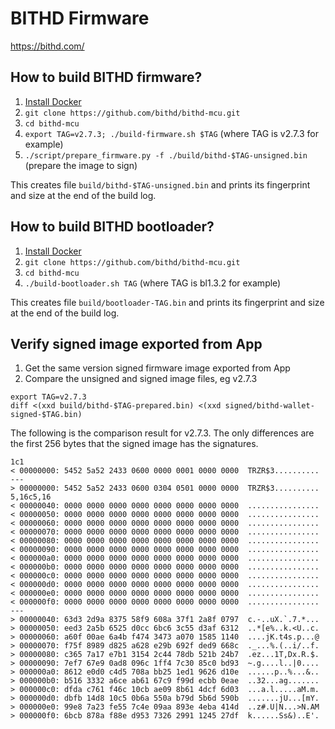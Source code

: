 # BITHD Firmware

https://bithd.com/

## How to build BITHD firmware?

1. <a href="https://docs.docker.com/engine/installation/">Install Docker</a>
2. `git clone https://github.com/bithd/bithd-mcu.git`
3. `cd bithd-mcu`
4. `export TAG=v2.7.3; ./build-firmware.sh $TAG` (where TAG is v2.7.3 for example)
5. `./script/prepare_firmware.py -f ./build/bithd-$TAG-unsigned.bin` (prepare the image to sign)

This creates file `build/bithd-$TAG-unsigned.bin` and prints its fingerprint and size at the end of the build log.

## How to build BITHD bootloader?

1. <a href="https://docs.docker.com/engine/installation/">Install Docker</a>
2. `git clone https://github.com/bithd/bithd-mcu.git`
3. `cd bithd-mcu`
4. `./build-bootloader.sh TAG` (where TAG is bl1.3.2 for example)

This creates file `build/bootloader-TAG.bin` and prints its fingerprint and size at the end of the build log.

## Verify signed image exported from App

1. Get the same version signed firmware image exported from App
2. Compare the unsigned and signed image files, eg v2.7.3
```shell
export TAG=v2.7.3
diff <(xxd build/bithd-$TAG-prepared.bin) <(xxd signed/bithd-wallet-signed-$TAG.bin)
```
The following is the comparison result for v2.7.3.  The only differences are the first 256 bytes that the signed image has the signatures.
```shell script
1c1
< 00000000: 5452 5a52 2433 0600 0000 0001 0000 0000  TRZR$3..........
---
> 00000000: 5452 5a52 2433 0600 0304 0501 0000 0000  TRZR$3..........
5,16c5,16
< 00000040: 0000 0000 0000 0000 0000 0000 0000 0000  ................
< 00000050: 0000 0000 0000 0000 0000 0000 0000 0000  ................
< 00000060: 0000 0000 0000 0000 0000 0000 0000 0000  ................
< 00000070: 0000 0000 0000 0000 0000 0000 0000 0000  ................
< 00000080: 0000 0000 0000 0000 0000 0000 0000 0000  ................
< 00000090: 0000 0000 0000 0000 0000 0000 0000 0000  ................
< 000000a0: 0000 0000 0000 0000 0000 0000 0000 0000  ................
< 000000b0: 0000 0000 0000 0000 0000 0000 0000 0000  ................
< 000000c0: 0000 0000 0000 0000 0000 0000 0000 0000  ................
< 000000d0: 0000 0000 0000 0000 0000 0000 0000 0000  ................
< 000000e0: 0000 0000 0000 0000 0000 0000 0000 0000  ................
< 000000f0: 0000 0000 0000 0000 0000 0000 0000 0000  ................
---
> 00000040: 63d3 2d9a 8375 58f9 608a 37f1 2a8f 0797  c.-..uX.`.7.*...
> 00000050: eed3 2a5b 6525 d0cc 6bc6 3c55 d3af 6312  ..*[e%..k.<U..c.
> 00000060: a60f 00ae 6a4b f474 3473 a070 1585 1140  ....jK.t4s.p...@
> 00000070: f75f 8989 d825 a628 e29b 692f ded9 668c  ._...%.(..i/..f.
> 00000080: c365 7a17 e7b1 3154 2c44 78db 521b 24b7  .ez...1T,Dx.R.$.
> 00000090: 7ef7 67e9 0ad8 096c 1ff4 7c30 85c0 bd93  ~.g....l..|0....
> 000000a0: 8612 e0d0 c4d5 708a bb25 1ed1 9626 d10e  ......p..%...&..
> 000000b0: b516 3332 a6ce ab61 67c9 f99d ecbb 0eae  ..32...ag.......
> 000000c0: dfda c761 f46c 10cb ae09 8b61 4dcf 6d03  ...a.l.....aM.m.
> 000000d0: dbfb 14d8 10c5 0b6a 550a b79d 5b6d 590b  .......jU...[mY.
> 000000e0: 99e8 7a23 fe55 7c4e 09aa 893e 4eba 414d  ..z#.U|N...>N.AM
> 000000f0: 6bcb 878a f88e d953 7326 2991 1245 27df  k......Ss&)..E'.
```
